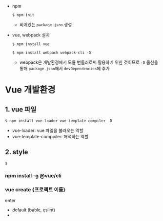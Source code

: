 * npm

  ```
  $ npm init
  ```

  * 비어있는 `package.json` 생성

* vue, webpack 설치

  ```
  $ npm install vue
  ```

  ```
  $ npm install webpack webpack-cli -D
  ```

  * webpack은 개발환경에서 모듈 번들러로써 활용하기 위한 것이므로 `-D` 옵션을 통해 `package.json`에서 `devDependencies`에 추가

  

# Vue 개발환경

## 1. vue 파일

```
$ npm install vue-loader vue-template-compiler -D
```

* vue-loader: vue 파일을 불러오는 역할
* vue-template-compoiler: 해석하는 역할





## 2. style

```
$ 
```



### npm install -g @vue/cli

### vue create {프로젝트 이름}

enter

* default (bable, eslint)
* 